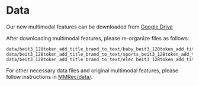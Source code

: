 # Data

Our new multimodal features can be downloaded from [Google Drive](https://drive.google.com/file/d/1AkUgpcRAjpJCtH6cbwmlNI80ivBM5IXS/view?usp=sharing)

After downloading multimodal features, please re-organize files as follows:
```
data/beit3_128token_add_title_brand_to_text/baby_beit3_128token_add_title_brand_to_text/image_feat.npy
data/beit3_128token_add_title_brand_to_text/sports_beit3_128token_add_title_brand_to_text/image_feat.npy
data/beit3_128token_add_title_brand_to_text/elec_beit3_128token_add_title_brand_to_text/image_feat.npy
```

For other necessary data files and original multimodal features, please follow instructions in [MMRec/data/](https://github.com/enoche/MMRec/tree/master/data).

